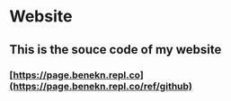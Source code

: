 # Website


## This is the souce code of my website

### [https://page.benekn.repl.co](https://page.benekn.repl.co/ref/github)
